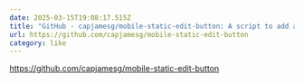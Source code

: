 ```yaml
---
date: 2025-03-15T19:08:17.515Z
title: "GitHub - capjamesg/mobile-static-edit-button: A script to add a edit button to a static website for mobile devices."
url: https://github.com/capjamesg/mobile-static-edit-button
category: like
---
```

https://github.com/capjamesg/mobile-static-edit-button
